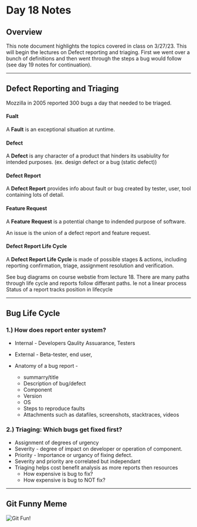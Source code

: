 # Day 18 Notes

## Overview
This note document highlights the topics covered in class on 3/27/23. This will begin the lectures on Defect reporting and triaging. First we went over a bunch of definitions and then went through the steps a bug would follow (see day 19 notes for continuation).

---

## Defect Reporting and Triaging 
Mozzilla in 2005 reported 300 bugs a day that needed to be triaged.

#### Fualt
A **Fault** is an exceptional situation at runtime.

#### Defect
A **Defect** is any character of a product that hinders its usabiulity for intended purposes. 
                (ex. design defect or a bug (static defect))

#### Defect Report
A **Defect Report** provides info about fault or bug created by tester, user, tool containing lots of detail.

#### Feature Request
A **Feature Request** is a potential change to indended purpose of software.

An issue is the union of a defect report and feature request.

#### Defect Report Life Cycle
A **Defect Report Life Cycle** is made of possible stages & actions, including reporting confirmation, triage, assignment resolution and verification. 

See bug diagrams on course webstie from lecture 18.
There are many paths through life cycle and reports follow differant paths. Ie not a linear process
Status of a report tracks position in lifecycle

---
## Bug Life Cycle
### 1.) How does report enter system?
-    Internal - Developers Qaulity Assuarance, Testers
-    External - Beta-tester, end user, 

-    Anatomy of a bug report - 
     -    summarry/title 
     -   Description of bug/defect
     -  Component
     -   Version
     -   OS
     -   Steps to reproduce faults
     -   Attachments such as datafiles, screenshots, stacktraces, videos

### 2.) Triaging: Which bugs get fixed first?
-    Assignment of degrees of urgency 
-    Severity - degree of impact on developer or operation of component.
-    Priority - Importance or urgancy of fixing defect. 
-    Severity and priority are correlated but independant 
-    Triaging helps cost benefit analysis as more reports then resources
     -   How expensive is bug to fix?
     -   How expensive is bug to NOT fix?

---

## Git Funny Meme

![Git Fun!](https://drive.google.com/uc?id=1h4mpmKVJ3Vr0Sn7NE-7VihmD449_bmma)

